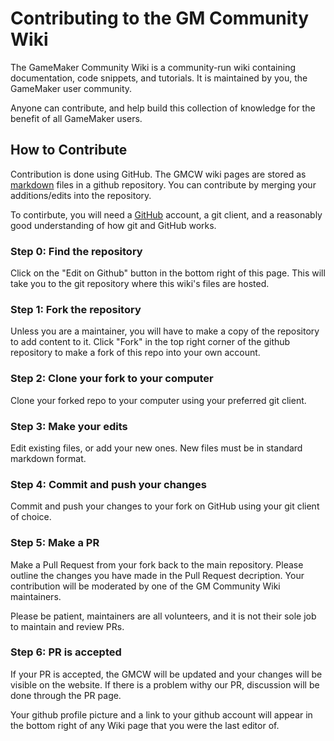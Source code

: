 # Contributing to the GM Community Wiki
The GameMaker Community Wiki is a community-run wiki containing documentation, code snippets, and tutorials. It is maintained by you, the GameMaker user community.

Anyone can contribute, and help build this collection of knowledge for the benefit of all GameMaker users.

## How to Contribute
Contribution is done using GitHub. The GMCW wiki pages are stored as [markdown](https://daringfireball.net/projects/markdown/) files in a github repository. You can contribute by merging your additions/edits into the repository.

To contirbute, you will need a [GitHub](https://github.com/) account, a git client, and a reasonably good understanding of how git and GitHub works.

### Step 0: Find the repository
Click on the "Edit on Github" button in the bottom right of this page. This will take you to the git repository where this wiki's files are hosted.

### Step 1: Fork the repository
Unless you are a maintainer, you will have to make a copy of the repository to add content to it. Click "Fork" in the top right corner of the github repository to make a fork of this repo into your own account.

### Step 2: Clone your fork to your computer
Clone your forked repo to your computer using your preferred git client.

### Step 3: Make your edits
Edit existing files, or add your new ones. New files must be in standard markdown format.

### Step 4: Commit and push your changes
Commit and push your changes to your fork on GitHub using your git client of choice.

### Step 5: Make a PR
Make a Pull Request from your fork back to the main repository. Please outline the changes you have made in the Pull Request decription. Your contribution will be moderated by one of the GM Community Wiki maintainers.

Please be patient, maintainers are all volunteers, and it is not their sole job to maintain and review PRs.

### Step 6: PR is accepted
If your PR is accepted, the GMCW will be updated and your changes will be visible on the website.  If there is a problem withy our PR, discussion will be done through the PR page.

Your github profile picture and a link to your github account will appear in the bottom right of any Wiki page that you were the last editor of.